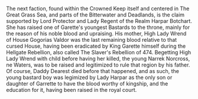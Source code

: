 The next faction, found within the Crowned Keep itself and centered in The Great Grass Sea, and parts of the Bitterwater and Deadlands, is the claim supported by Lord Protector and Lady Regent of the Realm Harpar Botchart. She has raised one of Garette's youngest Bastards to the throne, mainly for the reason of his noble blood and upraising. His mother, High Lady Wrend of House Gogorias Valdor was the last remaining blood relative to that cursed House, having been eradicated by King Garette himself during the Hellgate Rebellion, also called The Slaver's Rebellion of 474. Begetting High Lady Wrend with child before having her killed, the young Narrek Norcross, ne Waters, was to be raised and legitimized to rule that region by his father. Of course, Daddy Dearest died before that happened, and as such, the young bastard boy was legimized by Lady Harpar as the only son or daughter of Garrette to have the blood worthy of kingship, and the education for it, having been raised in the royal court.